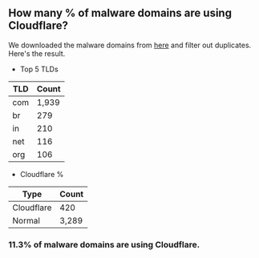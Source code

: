 ## How many % of malware domains are using Cloudflare?


We downloaded the malware domains from [here](https://urlhaus.abuse.ch) and filter out duplicates.
Here's the result.


[//]: # (start replacement)


- Top 5 TLDs

| TLD | Count |
| --- | --- |
| com | 1,939 |
| br | 279 |
| in | 210 |
| net | 116 |
| org | 106 |


- Cloudflare %

| Type | Count |
| --- | --- |
| Cloudflare | 420 |
| Normal | 3,289 |


### 11.3% of malware domains are using Cloudflare.